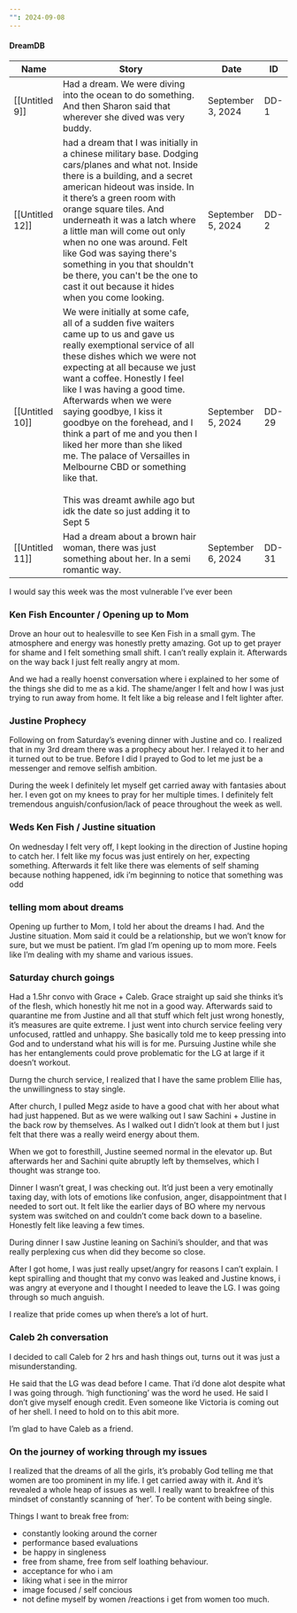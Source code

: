 ```yaml
---
"": 2024-09-08
---
```

#### DreamDB

|Name|Story|Date|ID|
|---|---|---|---|
|[[Untitled 9]]|Had a dream. We were diving into the ocean to do something. And then Sharon said that wherever she dived was very buddy.|September 3, 2024|DD-1|
|[[Untitled 12]]|had a dream that I was initially in a chinese military base. Dodging cars/planes and what not. Inside there is a building, and a secret american hideout was inside. In it there’s a green room with orange square tiles. And underneath it was a latch where a little man will come out only when no one was around. Felt like God was saying there's something in you that shouldn't be there, you can't be the one to cast it out because it hides when you come looking.|September 5, 2024|DD-2|
|[[Untitled 10]]|We were initially at some cafe, all of a sudden five waiters came up to us and gave us really exemptional service of all these dishes which we were not expecting at all because we just want a coffee. Honestly I feel like I was having a good time. Afterwards when we were saying goodbye, I kiss it goodbye on the forehead, and I think a part of me and you then I liked her more than she liked me. The palace of Versailles in Melbourne CBD or something like that.  <br>  <br>This was dreamt awhile ago but idk the date so just adding it to Sept 5|September 5, 2024|DD-29|
|[[Untitled 11]]|Had a dream about a brown hair woman, there was just something about her. In a semi romantic way.|September 6, 2024|DD-31|

  
  

I would say this week was the most vulnerable I’ve ever been

### Ken Fish Encounter / Opening up to Mom

Drove an hour out to healesville to see Ken Fish in a small gym. The atmosphere and energy was honestly pretty amazing. Got up to get prayer for shame and I felt something small shift. I can’t really explain it. Afterwards on the way back I just felt really angry at mom.

And we had a really hoenst conversation where i explained to her some of the things she did to me as a kid. The shame/anger I felt and how I was just trying to run away from home. It felt like a big release and I felt lighter after.

### Justine Prophecy

Following on from Saturday’s evening dinner with Justine and co. I realized that in my 3rd dream there was a prophecy about her. I relayed it to her and it turned out to be true. Before I did I prayed to God to let me just be a messenger and remove selfish ambition.

During the week I definitely let myself get carried away with fantasies about her. I even got on my knees to pray for her multiple times. I definitely felt tremendous anguish/confusion/lack of peace throughout the week as well.

### Weds Ken Fish / Justine situation

On wednesday I felt very off, I kept looking in the direction of Justine hoping to catch her. I felt like my focus was just entirely on her, expecting something. Afterwards it felt like there was elements of self shaming because nothing happened, idk i’m beginning to notice that something was odd

### telling mom about dreams

Opening up further to Mom, I told her about the dreams I had. And the Justine situation. Mom said it could be a relationship, but we won’t know for sure, but we must be patient. I’m glad I’m opening up to mom more. Feels like I’m dealing with my shame and various issues.

### Saturday church goings

Had a 1.5hr convo with Grace + Caleb. Grace straight up said she thinks it’s of the flesh, which honestly hit me not in a good way. Afterwards said to quarantine me from Justine and all that stuff which felt just wrong honestly, it’s measures are quite extreme. I just went into church service feeling very unfocused, rattled and unhappy. She basically told me to keep pressing into God and to understand what his will is for me. Pursuing Justine while she has her entanglements could prove problematic for the LG at large if it doesn’t workout.

Durng the church service, I realized that I have the same problem Ellie has, the unwillingness to stay single.

After church, I pulled Megz aside to have a good chat with her about what had just happened. But as we were walking out I saw Sachini + Justine in the back row by themselves. As I walked out I didn’t look at them but I just felt that there was a really weird energy about them.

When we got to foresthill, Justine seemed normal in the elevator up. But afterwards her and Sachini quite abruptly left by themselves, which I thought was strange too.

Dinner I wasn’t great, I was checking out. It’d just been a very emotinally taxing day, with lots of emotions like confusion, anger, disappointment that I needed to sort out. It felt like the earlier days of BO where my nervous system was switched on and couldn’t come back down to a baseline. Honestly felt like leaving a few times.

During dinner I saw Justine leaning on Sachini’s shoulder, and that was really perplexing cus when did they become so close.

After I got home, I was just really upset/angry for reasons I can’t explain. I kept spiralling and thought that my convo was leaked and Justine knows, i was angry at everyone and I thought I needed to leave the LG. I was going through so much anguish.

I realize that pride comes up when there’s a lot of hurt.

### Caleb 2h conversation

I decided to call Caleb for 2 hrs and hash things out, turns out it was just a misunderstanding.

He said that the LG was dead before I came. That i’d done alot despite what I was going through. ‘high functioning’ was the word he used. He said I don’t give myself enough credit. Even someone like Victoria is coming out of her shell. I need to hold on to this abit more.

I’m glad to have Caleb as a friend.

### On the journey of working through my issues

I realized that the dreams of all the girls, it’s probably God telling me that women are too prominent in my life. I get carried away with it. And it’s revealed a whole heap of issues as well. I really want to breakfree of this mindset of constantly scanning of ‘her’. To be content with being single.

Things I want to break free from:

- constantly looking around the corner
- performance based evaluations
- be happy in singleness
- free from shame, free from self loathing behaviour.
- acceptance for who i am
- liking what i see in the mirror
- image focused / self concious
- not define myself by women /reactions i get from women too much.